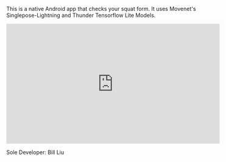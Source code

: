 This is a native Android app that checks your squat form.
It uses Movenet's Singlepose-Lightning and Thunder Tensorflow Lite Models.

<iframe width="560" height="315" src="https://www.youtube.com/embed/K4-gWjoGfzo&t=2s" frameborder="0" allowfullscreen></iframe>



Sole Developer: Bill Liu
